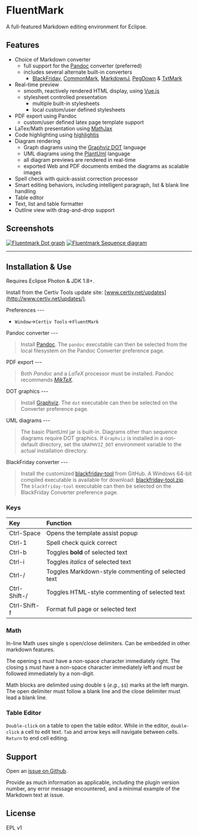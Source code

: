# FluentMark

A full-featured Markdown editing environment for Eclipse.

## Features 

+ Choice of Markdown converter
    - full support for the [Pandoc](https://pandoc.org) converter (preferred)
    - includes several alternate built-in converters
        + [BlackFriday](https://github.com/russross/blackfriday), [CommonMark](https://github.com/jgm/CommonMark), 
          [MarkdownJ](https://github.com/myabc/markdownj), [PegDown](https://github.com/sirthias/pegdown) 
          & [TxtMark](https://github.com/rjeschke/txtmark)
+ Real-time preview
    - smooth, reactively rendered HTML display, using [Vue.js](https://vuejs.org/)
    - stylesheet controlled presentation
        + multiple built-in stylesheets
        + local custom/user defined stylesheets
+ PDF export using Pandoc
    - custom/user defined latex page template support
+ LaTex/Math presentation using [MathJax](https://www.mathjax.org/)
+ Code highlighting using [highlightjs](https://highlightjs.org/)
+ Diagram rendering
    - Graph diagrams using the [Graphviz DOT](http://www.graphviz.org/) language
    - UML diagrams using the [PlantUml](http://www.graphviz.org/) language
    - all diagram previews are rendered in real-time
    - exported Web and PDF documents embed the diagrams as scalable images
+ Spell check with quick-assist correction processor
+ Smart editing behaviors, including intelligent paragraph, list & blank line handling
+ Table editor
+ Text, list and table formatter
+ Outline view with drag-and-drop support

## Screenshots

[![Fluentmark Dot graph][1]][1] [![Fluentmark Sequence diagram][2]][2]

[1]: http://www.certiv.net/updates/net.certiv.fluentmark.site/ScreenShot.png "FluentMark Dot graph"
[2]: http://www.certiv.net/updates/net.certiv.fluentmark.site/ScreenShot1.png "FluentMark Sequence diagram"


---

## Installation & Use

Requires Eclipse Photon & JDK 1.8+.

Install from the Certiv Tools update site: [www.certiv.net/updates](http://www.certiv.net/updates/).

Preferences ---
- `Window`&rarr;`Certiv Tools`&rarr;`FluentMark`  

Pandoc converter ---
> Install [Pandoc](https://pandoc.org). The `pandoc` executable can then be 
selected from the local filesystem on the Pandoc Converter preference page.

PDF export ---
> Both *Pandoc* and a _LaTeX_ processor must be installed. 
Pandoc recommends [*MikTeX*](https://miktex.org/).

DOT graphics ---
> Install [Graphviz](http://www.graphviz.org/download.php). 
The `dot` executable can then be selected on the Converter preference page. 

UML diagrams ---
> The basic PlantUml jar is built-in. Diagrams other than sequence diagrams require
DOT graphics. If `Graphviz` is installed in a non-default directory, set the `GRAPHVIZ_DOT` 
environment variable to the actual installation directory. 

BlackFriday converter ---
> Install the customized [blackfriday-tool](https://github.com/grosenberg/blackfriday-tool) 
from GitHub. A Windows 64-bit compiled executable is available for download: 
[blackfriday-tool.zip](http://www.certiv.net/updates/net.certiv.fluentmark.site/blackfriday-tool.zip).
The `blackfriday-tool` executable can then be selected on the BlackFriday Converter preference page.

### Keys

|Key         |Function                                          |
|:-----------|:-------------------------------------------------|
|Ctrl-Space  |Opens the template assist popup                   |
|Ctrl-1      |Spell check quick correct                         |
|Ctrl-b      |Toggles **bold** of selected text                 |
|Ctrl-i      |Toggles _italics_ of selected text                |
|Ctrl-/      |Toggles Markdown-style commenting of selected text|
|Ctrl-Shift-/|Toggles HTML-style commenting of selected text    |
|Ctrl-Shift-f|Format full page or selected text                 |

### Math

In-line Math uses single `$` open/close delimiters. Can be embedded in other markdown 
features.

The opening `$` _must_ have a non-space character immediately right.  The closing 
`$` _must_ have a non-space character immediately left and _must_ be followed immediately 
by a non-digit. 

Math blocks are delimited using double `$` (*e.g.*, `$$`) marks at the left margin. 
The open delimiter must follow a blank line and the close delimiter must lead a blank 
line.


### Table Editor

`Double-click` on a table to open the table editor. While in the editor, `double-click` 
a cell to edit text. `Tab` and arrow keys will navigate between cells. `Return` to 
end cell editing.

## Support

Open an [issue on Github](https://github.com/grosenberg/fluentmark/issues). 

Provide as much information as applicable, including the plugin version number, any 
error message encountered, and a minimal example of the Markdown text at issue.

## License

EPL v1


